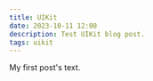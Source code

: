 ```yaml
---
title: UIKit
date: 2023-10-11 12:00
description: Test UIKit blog post.
tags: uikit
---
```

My first post's text.

